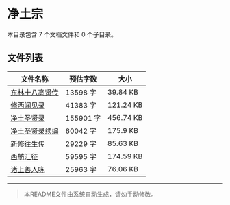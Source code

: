 # 净土宗

本目录包含 7 个文档文件和 0 个子目录。

## 文件列表

| 文件名称 | 预估字数 | 大小 |
|---------|---------|------|
| [东林十八高贤传](佛藏/续藏经/中国撰述/史传部/净土宗/东林十八高贤传.md) | 13598 字 | 39.84 KB |
| [修西闻见录](佛藏/续藏经/中国撰述/史传部/净土宗/修西闻见录.md) | 41383 字 | 121.24 KB |
| [净土圣贤录](佛藏/续藏经/中国撰述/史传部/净土宗/净土圣贤录.md) | 155901 字 | 456.74 KB |
| [净土圣贤录续编](佛藏/续藏经/中国撰述/史传部/净土宗/净土圣贤录续编.md) | 60042 字 | 175.9 KB |
| [新修往生传](佛藏/续藏经/中国撰述/史传部/净土宗/新修往生传.md) | 29229 字 | 85.63 KB |
| [西舫汇征](佛藏/续藏经/中国撰述/史传部/净土宗/西舫汇征.md) | 59595 字 | 174.59 KB |
| [诸上善人咏](佛藏/续藏经/中国撰述/史传部/净土宗/诸上善人咏.md) | 25963 字 | 76.06 KB |

---

> 本README文件由系统自动生成，请勿手动修改。
